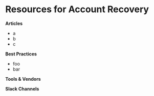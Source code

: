 # Resources for Account Recovery

**Articles**
- a
- b
- c

**Best Practices**
- foo
- bar

**Tools & Vendors**

**Slack Channels** 

